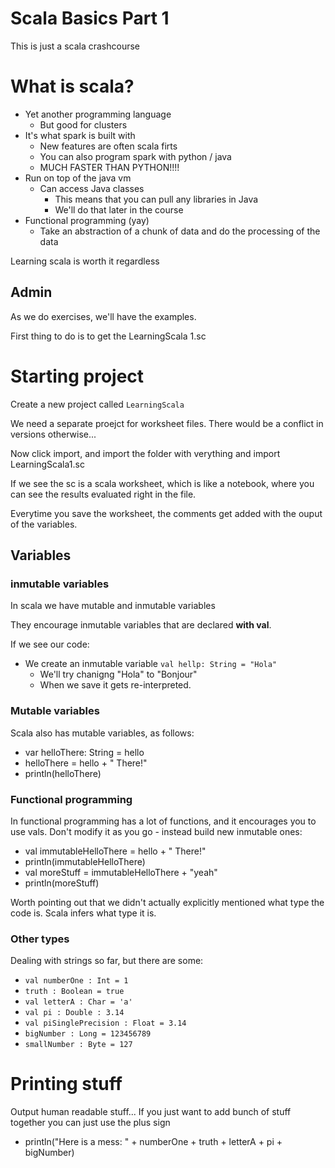 # Scala Basics Part 1

This is just a scala crashcourse

# What is scala?

* Yet another programming language
    - But good for clusters
* It's what spark is built with
    - New features are often scala firts
    - You can also program spark with python / java
    - MUCH FASTER THAN PYTHON!!!!
* Run on top of the java vm
    - Can access Java classes
        + This means that you can pull any libraries in Java
        + We'll do that later in the course
* Functional programming (yay)
    - Take an abstraction of a chunk of data and do the processing of the data

Learning scala is worth it regardless

## Admin

As we do exercises, we'll have the examples.

First thing to do is to get the LearningScala 1.sc

# Starting project

Create a new project called `LearningScala`

We need a separate proejct for worksheet files. There would be a conflict in versions otherwise...

Now click import, and import the folder with verything and import LearningScala1.sc

If we see the sc is a scala worksheet, which is like a notebook, where you can see the results evaluated right in the file.

Everytime you save the worksheet, the comments get added with the ouput of the variables.

## Variables

### inmutable variables

In scala we have mutable and inmutable variables

They encourage inmutable variables that are declared **with val**. 

If we see our code:

* We create an inmutable variable `val hellp: String = "Hola"`
    - We'll try chanigng "Hola" to "Bonjour"
    - When we save it gets re-interpreted.

### Mutable variables

Scala also has mutable variables, as follows:

* var helloThere: String = hello
* helloThere = hello + " There!"
* println(helloThere)

### Functional programming

In functional programming has a lot of functions, and it encourages you to use vals. Don't modify it as you go - instead build new inmutable ones:

* val immutableHelloThere = hello + " There!"
* println(immutableHelloThere)
* val moreStuff = immutableHelloThere + "yeah"
* println(moreStuff)

Worth pointing out that we didn't actually explicitly mentioned what type the code is. Scala infers what type it is.

### Other types

Dealing with strings so far, but there are some:

* `val numberOne : Int = 1`
* `truth : Boolean = true`
* `val letterA : Char = 'a'`
* `val pi : Double : 3.14`
* `val piSinglePrecision : Float = 3.14`
* `bigNumber : Long = 123456789`
* `smallNumber : Byte = 127`

# Printing stuff

Output human readable stuff... If you just want to add bunch of stuff together you can just use the plus sign

* println("Here is a mess: " + numberOne + truth + letterA + pi + bigNumber)







